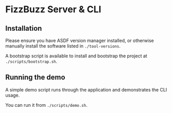 # FizzBuzz Server & CLI

## Installation

Please ensure you have ASDF version manager installed, or otherwise manually install the
software listed in `./tool-versions`.

A bootstrap script is available to install and bootstrap the project at `./scripts/bootstrap.sh`.

## Running the demo

A simple demo script runs through the application and demonstrates the CLI usage.

You can run it from `./scripts/demo.sh`.
